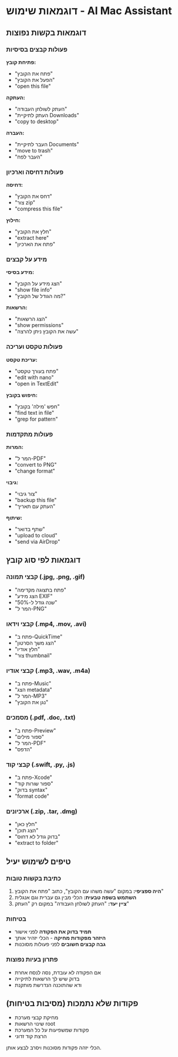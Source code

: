 # דוגמאות שימוש - AI Mac Assistant

## דוגמאות בקשות נפוצות

### פעולות קבצים בסיסיות

**פתיחת קובץ:**
- "פתח את הקובץ"
- "הפעל את הקובץ"
- "open this file"

**העתקה:**
- "העתק לשולחן העבודה"
- "העתק לתיקיית Downloads"
- "copy to desktop"

**העברה:**
- "העבר לתיקיית Documents"
- "move to trash"
- "העבר לפח"

### פעולות דחיסה וארכיון

**דחיסה:**
- "דחס את הקובץ"
- "צור zip"
- "compress this file"

**חילוץ:**
- "חלץ את הקובץ"
- "extract here"
- "פתח את הארכיון"

### מידע על קבצים

**מידע בסיסי:**
- "הצג מידע על הקובץ"
- "show file info"
- "מה הגודל של הקובץ?"

**הרשאות:**
- "הצג הרשאות"
- "show permissions"
- "עשה את הקובץ ניתן להרצה"

### פעולות טקסט ועריכה

**עריכת טקסט:**
- "פתח בעורך טקסט"
- "edit with nano"
- "open in TextEdit"

**חיפוש בקובץ:**
- "חפש 'מילה' בקובץ"
- "find text in file"
- "grep for pattern"

### פעולות מתקדמות

**המרות:**
- "המר ל-PDF"
- "convert to PNG"
- "change format"

**גיבוי:**
- "צור גיבוי"
- "backup this file"
- "העתק עם תאריך"

**שיתוף:**
- "שתף בדואר"
- "upload to cloud"
- "send via AirDrop"

## דוגמאות לפי סוג קובץ

### קבצי תמונה (.jpg, .png, .gif)
- "פתח בתצוגה מקדימה"
- "הצג מידע EXIF"
- "שנה גודל ל-50%"
- "המר ל-PNG"

### קבצי וידאו (.mp4, .mov, .avi)
- "פתח ב-QuickTime"
- "הצג משך הסרטון"
- "חלץ אודיו"
- "צור thumbnail"

### קבצי אודיו (.mp3, .wav, .m4a)
- "פתח ב-Music"
- "הצג metadata"
- "המר ל-MP3"
- "נגן את הקובץ"

### מסמכים (.pdf, .doc, .txt)
- "פתח ב-Preview"
- "ספור מילים"
- "המר ל-PDF"
- "הדפס"

### קבצי קוד (.swift, .py, .js)
- "פתח ב-Xcode"
- "ספור שורות קוד"
- "בדוק syntax"
- "format code"

### ארכיונים (.zip, .tar, .dmg)
- "חלץ כאן"
- "הצג תוכן"
- "בדוק גודל לא דחוס"
- "extract to folder"

## טיפים לשימוש יעיל

### כתיבת בקשות טובות
1. **היה ספציפי:** במקום "עשה משהו עם הקובץ", כתוב "פתח את הקובץ"
2. **השתמש בשפה טבעית:** הכלי מבין גם עברית וגם אנגלית
3. **ציין יעד:** "העתק לשולחן העבודה" במקום רק "העתק"

### בטיחות
- **תמיד בדוק את הפקודה** לפני אישור
- **היזהר מפקודות מחיקה** - הכלי יזהיר אותך
- **גבה קבצים חשובים** לפני פעולות מסוכנות

### פתרון בעיות נפוצות
- אם הפקודה לא עובדת, נסה לנסח אחרת
- בדוק שיש לך הרשאות לתיקייה
- ודא שהתוכנה הנדרשת מותקנת

## פקודות שלא נתמכות (מסיבות בטיחות)

- מחיקת קבצי מערכת
- שינוי הרשאות root
- פקודות שמשפיעות על כל המערכת
- הרצת קוד זדוני

הכלי יזהה פקודות מסוכנות ויסרב לבצע אותן. 